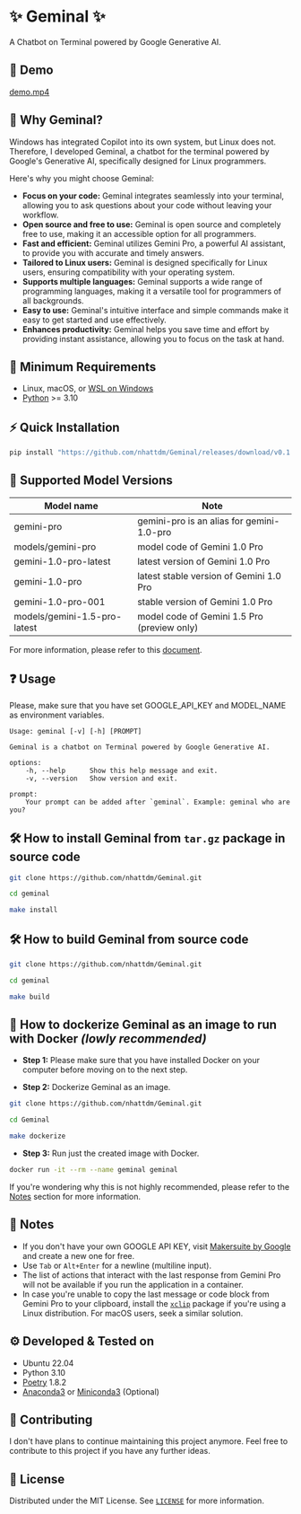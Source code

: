 # ✨ Geminal ✨

A Chatbot on Terminal powered by Google Generative AI.

## 🎥 Demo

[demo.mp4](https://github.com/nhattdm/Geminal/assets/86051561/33de07f3-5eb3-4855-933e-3fe90904bd05)

## 🎯 Why Geminal?

Windows has integrated Copilot into its own system, but Linux does not. Therefore, I developed Geminal, a chatbot for
the terminal powered by Google's Generative AI, specifically designed for Linux programmers.

Here's why you might choose Geminal:

* **Focus on your code:** Geminal integrates seamlessly into your terminal, allowing you to ask questions about your
  code without leaving your workflow.
* **Open source and free to use:** Geminal is open source and completely free to use, making it an accessible option for
  all programmers.
* **Fast and efficient:** Geminal utilizes Gemini Pro, a powerful AI assistant, to provide you with accurate and timely
  answers.
* **Tailored to Linux users:** Geminal is designed specifically for Linux users, ensuring compatibility with your
  operating system.
* **Supports multiple languages:** Geminal supports a wide range of programming languages, making it a versatile tool
  for programmers of all backgrounds.
* **Easy to use:** Geminal's intuitive interface and simple commands make it easy to get started and use effectively.
* **Enhances productivity:** Geminal helps you save time and effort by providing instant assistance, allowing you to
  focus on the task at hand.

## 📌 Minimum Requirements

- Linux, macOS, or [WSL on Windows](https://learn.microsoft.com/en-us/windows/wsl/install)
- [Python](https://www.python.org/downloads/) >= 3.10

## ⚡ Quick Installation

```bash
pip install "https://github.com/nhattdm/Geminal/releases/download/v0.1.0/geminal-0.1.0.tar.gz"
```

## 🦾 Supported Model Versions

| Model name                   | Note                                        |
|------------------------------|---------------------------------------------|
| gemini-pro                   | gemini-pro is an alias for gemini-1.0-pro   |
| models/gemini-pro            | model code of Gemini 1.0 Pro                |
| gemini-1.0-pro-latest        | latest version of Gemini 1.0 Pro            |
| gemini-1.0-pro               | latest stable version of Gemini 1.0 Pro     |
| gemini-1.0-pro-001           | stable version of Gemini 1.0 Pro            |
| models/gemini-1.5-pro-latest | model code of Gemini 1.5 Pro (preview only) |

For more information, please refer to this [document](https://ai.google.dev/gemini-api/docs/models/gemini).

## ❓ Usage

Please, make sure that you have set GOOGLE_API_KEY and MODEL_NAME as environment variables.

```
Usage: geminal [-v] [-h] [PROMPT]

Geminal is a chatbot on Terminal powered by Google Generative AI.

options:
    -h, --help      Show this help message and exit.
    -v, --version   Show version and exit.

prompt:
    Your prompt can be added after `geminal`. Example: geminal who are you?
```

## 🛠 How to install Geminal from `tar.gz` package in source code

```bash
git clone https://github.com/nhattdm/Geminal.git

cd geminal

make install
```

## 🛠 How to build Geminal from source code

```bash
git clone https://github.com/nhattdm/Geminal.git

cd geminal

make build
```

## 🐳 How to dockerize Geminal as an image to run with Docker _(lowly recommended)_

- **Step 1:** Please make sure that you have installed Docker on your computer before moving on to the next step.


- **Step 2:** Dockerize Geminal as an image.

```bash
git clone https://github.com/nhattdm/Geminal.git

cd Geminal

make dockerize
```

- **Step 3:** Run just the created image with Docker.

```bash
docker run -it --rm --name geminal geminal
```

If you're wondering why this is not highly recommended, please refer to the [Notes](#-notes) section for more
information.

## 📝 Notes

- If you don't have your own GOOGLE API KEY, visit [Makersuite by Google](https://makersuite.google.com/) and create a
  new one for free.
- Use `Tab` or `Alt+Enter` for a newline (multiline input).
- The list of actions that interact with the last response from Gemini Pro will not be available if you run the
  application
  in a container.
- In case you're unable to copy the last message or code block from Gemini Pro to your clipboard, install
  the [`xclip`](https://linuxconfig.org/how-to-use-xclip-on-linux) package if you're using a Linux distribution. For
  macOS users, seek a similar solution.

## ⚙️ Developed & Tested on

- Ubuntu 22.04
- Python 3.10
- [Poetry](https://python-poetry.org/docs/#installing-with-the-official-installer) 1.8.2
- [Anaconda3](https://docs.anaconda.com/free/anaconda/install/linux/#installation)
  or [Miniconda3](https://docs.anaconda.com/free/miniconda/miniconda-install/) (Optional)

## 🤝 Contributing

I don't have plans to continue maintaining this project anymore. Feel free to contribute to this project if you have any
further ideas.

## 📃 License

Distributed under the MIT License. See [`LICENSE`](LICENSE) for more information.
